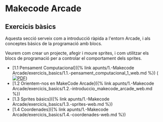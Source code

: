 # Makecode Arcade

## Exercicis bàsics

Aquesta secció serveix com a introducció ràpida a l'entorn Arcade, i als conceptes bàsics de la programació amb blocs.

Veurem com crear un projecte, afegir i moure sprites, i com utilitzar els blocs de programació per a controlar el comportament dels sprites.

- [1.1 Pensament Computacional]({% link apunts/1.-Makecode Arcade/exercicis_basics/1.1.-pensament_computacional_1_web.md %}) ([![PDF](https://img.shields.io/badge/-PDF-blue)](1.1.-pensament_computacional_1.pdf))
- [1.2 Orientem-nos en MakeCode Arcade]({% link apunts/1.-Makecode Arcade/exercicis_basics/1.2.-introduccio_makecode_arcade_web.md %})
- [1.3 Sprites básics]({% link apunts/1.-Makecode Arcade/exercicis_basics/1.3.-sprites-web.md %})
- [1.4 Coordenades]({% link apunts/1.-Makecode Arcade/exercicis_basics/1.4.-coordenades-web.md %})
